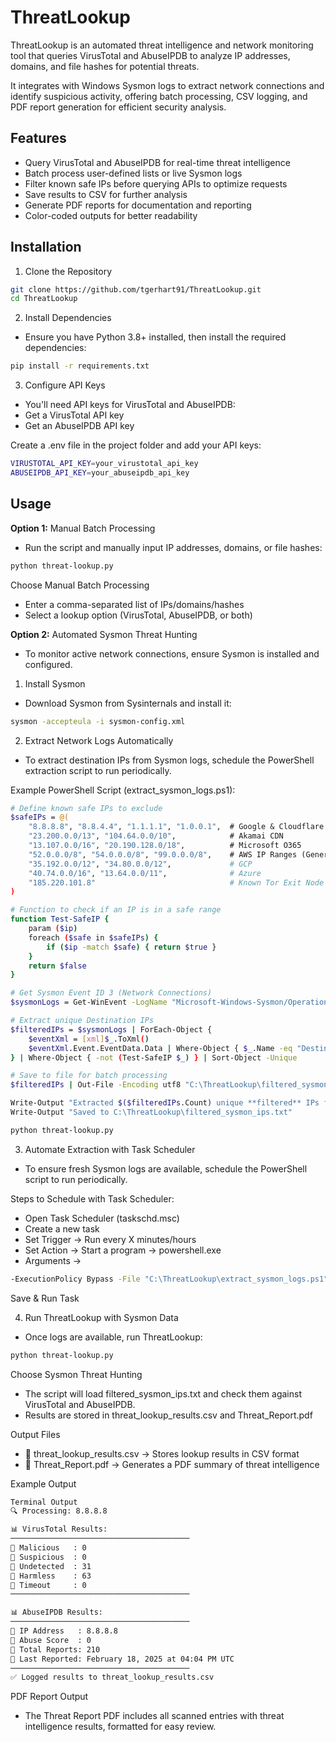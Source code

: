 # ThreatLookup  
ThreatLookup is an automated threat intelligence and network monitoring tool that queries VirusTotal and AbuseIPDB to analyze IP addresses, domains, and file hashes for potential threats.  

It integrates with Windows Sysmon logs to extract network connections and identify suspicious activity, offering batch processing, CSV logging, and PDF report generation for efficient security analysis.  

## Features
- Query VirusTotal and AbuseIPDB for real-time threat intelligence  
- Batch process user-defined lists or live Sysmon logs  
- Filter known safe IPs before querying APIs to optimize requests  
- Save results to CSV for further analysis  
- Generate PDF reports for documentation and reporting  
- Color-coded outputs for better readability  

## Installation  
1. Clone the Repository  
```sh
git clone https://github.com/tgerhart91/ThreatLookup.git
cd ThreatLookup
```

2. Install Dependencies  
- Ensure you have Python 3.8+ installed, then install the required dependencies:  

```sh
pip install -r requirements.txt
```

3. Configure API Keys  
- You'll need API keys for VirusTotal and AbuseIPDB:  
- Get a VirusTotal API key  
- Get an AbuseIPDB API key  

Create a .env file in the project folder and add your API keys:  

```sh
VIRUSTOTAL_API_KEY=your_virustotal_api_key  
ABUSEIPDB_API_KEY=your_abuseipdb_api_key
``` 
## Usage  
**Option 1:** Manual Batch Processing  
- Run the script and manually input IP addresses, domains, or file hashes:  

```sh
python threat-lookup.py
```
Choose Manual Batch Processing  
- Enter a comma-separated list of IPs/domains/hashes  
- Select a lookup option (VirusTotal, AbuseIPDB, or both)
  
**Option 2:** Automated Sysmon Threat Hunting  
- To monitor active network connections, ensure Sysmon is installed and configured.  

1. Install Sysmon  
- Download Sysmon from Sysinternals and install it:  

```sh
sysmon -accepteula -i sysmon-config.xml
```
2. Extract Network Logs Automatically  
- To extract destination IPs from Sysmon logs, schedule the PowerShell extraction script to run periodically.  

Example PowerShell Script (extract_sysmon_logs.ps1):  
```sh
# Define known safe IPs to exclude
$safeIPs = @(
    "8.8.8.8", "8.8.4.4", "1.1.1.1", "1.0.0.1",  # Google & Cloudflare DNS
    "23.200.0.0/13", "104.64.0.0/10",            # Akamai CDN
    "13.107.0.0/16", "20.190.128.0/18",          # Microsoft O365
    "52.0.0.0/8", "54.0.0.0/8", "99.0.0.0/8",    # AWS IP Ranges (General)
    "35.192.0.0/12", "34.80.0.0/12",             # GCP
    "40.74.0.0/16", "13.64.0.0/11",              # Azure
    "185.220.101.8"                              # Known Tor Exit Node (for testing)
)

# Function to check if an IP is in a safe range
function Test-SafeIP {
    param ($ip)
    foreach ($safe in $safeIPs) {
        if ($ip -match $safe) { return $true }
    }
    return $false
}

# Get Sysmon Event ID 3 (Network Connections)
$sysmonLogs = Get-WinEvent -LogName "Microsoft-Windows-Sysmon/Operational" | Where-Object {$_.Id -eq 3}

# Extract unique Destination IPs
$filteredIPs = $sysmonLogs | ForEach-Object {
    $eventXml = [xml]$_.ToXml()
    $eventXml.Event.EventData.Data | Where-Object { $_.Name -eq "DestinationIp" } | Select-Object -ExpandProperty "#text"
} | Where-Object { -not (Test-SafeIP $_) } | Sort-Object -Unique

# Save to file for batch processing
$filteredIPs | Out-File -Encoding utf8 "C:\ThreatLookup\filtered_sysmon_ips.txt"

Write-Output "Extracted $($filteredIPs.Count) unique **filtered** IPs from Sysmon logs."
Write-Output "Saved to C:\ThreatLookup\filtered_sysmon_ips.txt"
```

```sh
python threat-lookup.py
```
3. Automate Extraction with Task Scheduler  
- To ensure fresh Sysmon logs are available, schedule the PowerShell script to run periodically.  

Steps to Schedule with Task Scheduler:  
- Open Task Scheduler (taskschd.msc)  
- Create a new task  
- Set Trigger → Run every X minutes/hours  
- Set Action → Start a program → powershell.exe  
- Arguments →  
```sh
-ExecutionPolicy Bypass -File "C:\ThreatLookup\extract_sysmon_logs.ps1"
```
Save & Run Task

4. Run ThreatLookup with Sysmon Data  
- Once logs are available, run ThreatLookup:

```sh
python threat-lookup.py
```

Choose Sysmon Threat Hunting  
- The script will load filtered_sysmon_ips.txt and check them against VirusTotal and AbuseIPDB.  
- Results are stored in threat_lookup_results.csv and Threat_Report.pdf  

Output Files  
- 📂 threat_lookup_results.csv → Stores lookup results in CSV format  
- 📂 Threat_Report.pdf → Generates a PDF summary of threat intelligence  

Example Output
```sh
Terminal Output
🔍 Processing: 8.8.8.8

📊 VirusTotal Results:
────────────────────────────────────────
🔹 Malicious   : 0
🔹 Suspicious  : 0
🔹 Undetected  : 31
🔹 Harmless    : 63
🔹 Timeout     : 0
────────────────────────────────────────

📊 AbuseIPDB Results:
────────────────────────────────────────
🔹 IP Address   : 8.8.8.8
🔹 Abuse Score  : 0
🔹 Total Reports: 210
🔹 Last Reported: February 18, 2025 at 04:04 PM UTC
────────────────────────────────────────
✅ Logged results to threat_lookup_results.csv
```
PDF Report Output  
- The Threat Report PDF includes all scanned entries with threat intelligence results, formatted for easy review.
